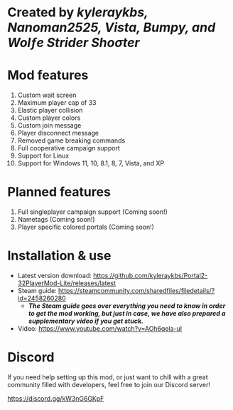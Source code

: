 # Created by ***kyleraykbs, Nanoman2525, Vista, Bumpy, and Wolƒe Strider Shoσter***

# Mod features
1. Custom wait screen
2. Maximum player cap of 33
3. Elastic player collision
4. Custom player colors
5. Custom join message
6. Player disconnect message
7. Removed game breaking commands
8. Full cooperative campaign support
9. Support for Linux
10. Support for Windows 11, 10, 8.1, 8, 7, Vista, and XP

# Planned features
1. Full singleplayer campaign support (Coming soon!)
2. Nametags (Coming soon!)
3. Player specific colored portals (Coming soon!)

# Installation & use

- Latest version download: https://github.com/kyleraykbs/Portal2-32PlayerMod-Lite/releases/latest
- Steam guide: https://steamcommunity.com/sharedfiles/filedetails/?id=2458260280
  - ***The Steam guide goes over everything you need to know in order to get the mod working, but just in case, we have also prepared a supplementary video if you get stuck.***
- Video: https://www.youtube.com/watch?v=AOh6qela-uI

# Discord

If you need help setting up this mod, or just want to chill with a great community filled with developers, feel free to join our Discord server!

https://discord.gg/kW3nG6GKpF

